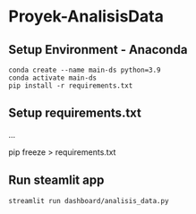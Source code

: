# Proyek-AnalisisData

## Setup Environment - Anaconda
```
conda create --name main-ds python=3.9
conda activate main-ds
pip install -r requirements.txt
```

## Setup requirements.txt
...

pip freeze > requirements.txt


## Run steamlit app
```
streamlit run dashboard/analisis_data.py
